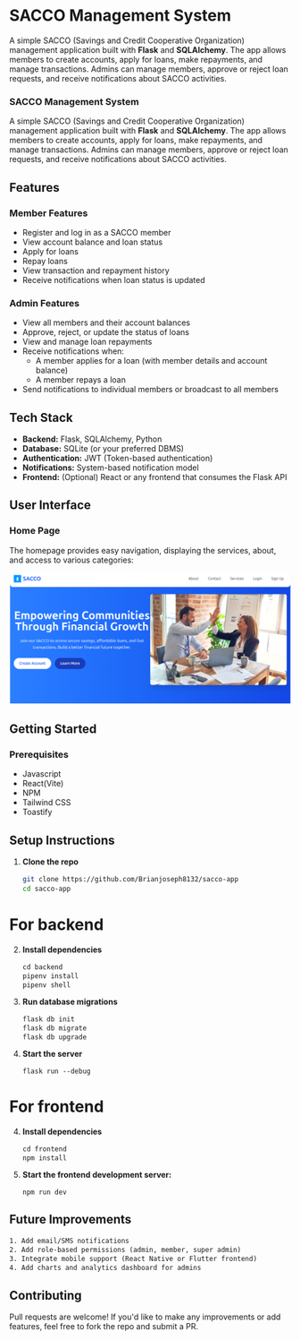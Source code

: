# SACCO Management System

A simple SACCO (Savings and Credit Cooperative Organization) management application built with **Flask** and **SQLAlchemy**. The app allows members to create accounts, apply for loans, make repayments, and manage transactions. Admins can manage members, approve or reject loan requests, and receive notifications about SACCO activities.


### SACCO Management System

A simple SACCO (Savings and Credit Cooperative Organization) management application built with **Flask** and **SQLAlchemy**. The app allows members to create accounts, apply for loans, make repayments, and manage transactions. Admins can manage members, approve or reject loan requests, and receive notifications about SACCO activities.

## Features

### Member Features
- Register and log in as a SACCO member
- View account balance and loan status
- Apply for loans
- Repay loans
- View transaction and repayment history
- Receive notifications when loan status is updated

### Admin Features
- View all members and their account balances
- Approve, reject, or update the status of loans
- View and manage loan repayments
- Receive notifications when:
  - A member applies for a loan (with member details and account balance)
  - A member repays a loan
- Send notifications to individual members or broadcast to all members

## Tech Stack

- **Backend:** Flask, SQLAlchemy, Python
- **Database:** SQLite (or your preferred DBMS)
- **Authentication:** JWT (Token-based authentication)
- **Notifications:** System-based notification model
- **Frontend:** (Optional) React or any frontend that consumes the Flask API


## User Interface

### Home Page
The homepage provides easy navigation, displaying the services, about, and access to various categories:

![Alt text](/frontend/public/home.png "Home Page")

## Getting Started

### Prerequisites

- Javascript
- React(Vite)
- NPM
- Tailwind CSS
- Toastify

##  Setup Instructions

1. **Clone the repo**
   ```bash
   git clone https://github.com/Brianjoseph8132/sacco-app
   cd sacco-app

# For backend

2. **Install dependencies**
   ```
   cd backend
   pipenv install
   pipenv shell
   ```

3. **Run database migrations**
    ```
    flask db init
    flask db migrate
    flask db upgrade
    ```


3. **Start the server**
   ```
   flask run --debug
   ```

# For frontend

4. **Install dependencies**
   ```
   cd frontend
   npm install
   ```

5. **Start the frontend development server:**
   ```
   npm run dev
   ```

##  Future Improvements
    1. Add email/SMS notifications
    2. Add role-based permissions (admin, member, super admin)
    3. Integrate mobile support (React Native or Flutter frontend)
    4. Add charts and analytics dashboard for admins


## Contributing
Pull requests are welcome! If you'd like to make any improvements or add features, feel free to fork the repo and submit a PR.


